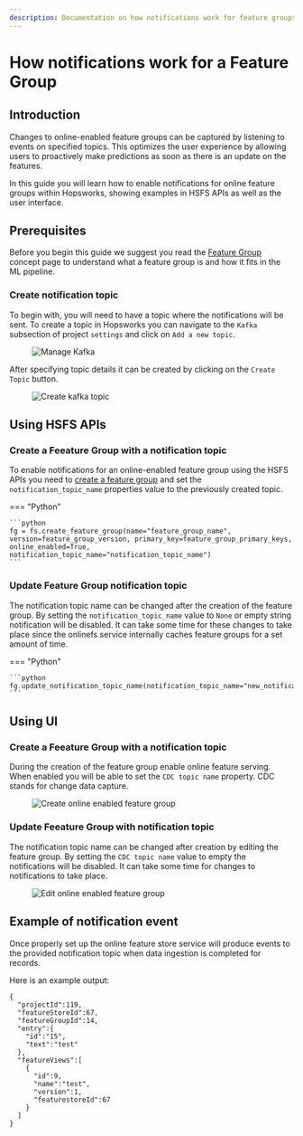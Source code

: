 ```yaml
---
description: Documentation on how notifications work for feature groups in Hopsworks.
---
```


# How notifications work for a Feature Group

## Introduction

Changes to online-enabled feature groups can be captured by listening to events on specified topics.
This optimizes the user experience by allowing users to proactively make predictions as soon as there is an update on the features.

In this guide you will learn how to enable notifications for online feature groups within Hopsworks, showing examples in HSFS APIs as well as the user interface.

## Prerequisites

Before you begin this guide we suggest you read the [Feature Group](../../../concepts/fs/feature_group/fg_overview.md) concept page to understand what a feature group is and how it fits in the ML pipeline.

### Create notification topic

To begin with, you will need to have a topic where the notifications will be sent.
To create a topic in Hopsworks you can navigate to the `Kafka` subsection of project `settings` and click on `Add a new topic`.

<p align="center">
  <figure>
    <img src="../../../../assets/images/guides/feature_group/manage_kafka.png" alt="Manage Kafka">
  </figure>
</p>

After specifying topic details it can be created by clicking on the `Create Topic` button.

<p align="center">
  <figure>
    <img src="../../../../assets/images/guides/feature_group/create_kafka_topic.png" alt="Create kafka topic">
  </figure>
</p>

## Using HSFS APIs

### Create a Feeature Group with a notification topic

To enable notifications for an online-enabled feature group using the HSFS APIs you need to [create a feature group](./create.md) and set the `notification_topic_name` properties value to the previously created topic.

=== "Python"

    ```python
    fg = fs.create_feature_group(name="feature_group_name", version=feature_group_version, primary_key=feature_group_primary_keys, online_enabled=True, notification_topic_name="notification_topic_name")
    ```

### Update Feature Group notification topic

The notification topic name can be changed after the creation of the feature group.
By setting the `notification_topic_name` value to `None` or empty string notification will be disabled.
It can take some time for these changes to take place since the onlinefs service internally caches feature groups for a set amount of time.

=== "Python"

    ```python
    fg.update_notification_topic_name(notification_topic_name="new_notification_topic_name")
    ```

## Using UI

### Create a Feeature Group with a notification topic

During the creation of the feature group enable online feature serving.
When enabled you will be able to set the `CDC topic name` property.
CDC stands for change data capture.

<p align="center">
  <figure>
    <img src="../../../../assets/images/guides/feature_group/create_online_enabled_feature_group.png" alt="Create online enabled feature group">
  </figure>
</p>

### Update Feeature Group with notification topic

The notification topic name can be changed after creation by editing the feature group.
By setting the `CDC topic name` value to empty the notifications will be disabled.
It can take some time for changes to notifications to take place.

<p align="center">
  <figure>
    <img src="../../../../assets/images/guides/feature_group/edit_online_enabled_feature_group.png" alt="Edit online enabled feature group">
  </figure>
</p>

## Example of notification event

Once properly set up the online feature store service will produce events to the provided notification topic when data ingestion is completed for records.

Here is an example output:

```
{
  "projectId":119,
  "featureStoreId":67,
  "featureGroupId":14,
  "entry":{
    "id":"15",
    "text":"test"
  },
  "featureViews":[
    {
      "id":9,
      "name":"test",
      "version":1,
      "featurestoreId":67
    }
  ]
}
```